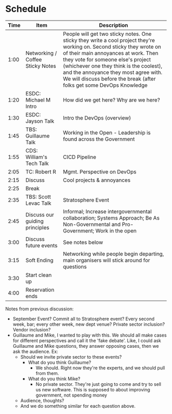 # Schedule

|Time|Item|Description|
|---|---|---|
|1:00|Networking / Coffee Sticky Notes|People will get two sticky notes. One sticky they write a cool project they're working on. Second sticky they wrote on of their main annoyances at work. Then they vote for someone else's project (whichever one they think is the coolest), and the annoyance they most agree with. We will discuss before the break (after folks get some DevOps Knowledge|
|1:20|ESDC: Michael M Intro|How did we get here? Why are we here?|
|1:30|ESDC: Jayson Talk |Intro the DevOps (overview)|
|1:45|TBS: Guillaume Talk |Working in the Open - Leadership is found across the Government|
|1:55|CDS: William's Tech Talk|CICD Pipeline|
|2:05|TC: Robert R|Mgmt. Perspective on DevOps |
|2:15|Discuss|Cool projects & annoyances|
|2:25|Break||
|2:35|TBS: Scott Levac Talk|Stratosphere Event |
|2:45|Discuss our guiding principles|Informal; Increase intergovernmental collaboration; Systems Approach; Be As Non-Governmental and Pro-Government; Work in the open|
|3:00|Discuss future events|See notes below|
|3:15|Soft Ending|Networking while people begin departing, main organisers will stick around for questions|
|3:30|Start clean up||
|4:00|Reservation ends ||

Notes from previous discussion:

* September Event? Commit all to Stratosphere event? Every second week, bar; every other week, new dept venue? Private sector inclusion? Vendor inclusion?
* Guillaume and Mike, I wanted to play with this. We should all make cases for different perspectives and call it the 'fake debate'. Like, I could ask Guillaume and Mike questions, they answer opposing cases, then we ask the audience. Ex:
  * Should we invite private sector to these events?
    * What do you think Guillaume?
      * We should. Right now they're the experts, and we should pull from them.
    * What do you think Mike?
      * No private sector. They're just going to come and try to sell us new software. This is supposed to about improving government, not spending money
  * Audience, thoughts?
  * And we do something similar for each question above.